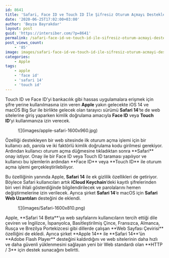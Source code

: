 ```yaml
---
id: 8641
title: 'Safari, Face ID ve Touch ID İle Şifresiz Oturum Açmayı Destekleyecek'
date: '2020-06-25T17:02:00+03:00'
author: 'Beyza Bayrakdar'
layout: post
guid: 'https://intersiber.com/?p=8641'
permalink: /safari-face-id-ve-touch-id-ile-sifresiz-oturum-acmayi-destekleyecek/
post_views_count:
    - '85'
image: images/safari-face-id-ve-touch-id-ile-sifresiz-oturum-acmayi-destekleyecek.jpeg
categories:
    - Apple
tags:
    - apple
    - 'face id'
    - 'safari 14'
    - 'touch id'
---
```


Touch ID ve Face ID’yi bankacılık gibi hassas uygulamalara erişmek için şifre yerine kullanılmasına izin veren **Apple** yakın gelecekte iOS 14 ve macOS Big Sur ile birlikte gelecek olan tarayıcı sürümü **Safari 14**‘te de web sitelerine giriş yaparken kimlik doğrulama amacıyla **Face ID** veya **Touch ID**‘yi kullanmanıza izin verecek.

<figure class="wp-block-image size-large">![](images/apple-safari-1600x960.jpg)</figure>Özelliği destekleyen bir web sitesinde ilk oturum açma işlemi için bir kullanıcı adı, parola ve iki faktörlü kimlik doğrulama kodu girilmesi gerekiyor. Ardından kullanıcı oturum açma düğmesine tıkladıktan sonra **Safari** onay istiyor. Onay ile bir Face ID veya ‌Touch ID‌ taraması yapılıyor ve kullanıcı bu işlemlerin ardından **Face ID** veya ‌**Touch ID‌** ile oturum açma işlemi gerçekleştirilebiliyor.

Bu özelliğinin yanında Apple, **Safari 14** ile ek gizlilik özellikleri de getiriyor. Böylece Safari kullanıcıları artık **iCloud Keychain**‘deki kayıtlı şifrelerinden biri veri ihlali gösterdiğinde bilgilendirilecek ve parolalarını hemen değiştirmelerine izin verilecek. Ayrıca şirket **Safari 14**‘e macOS için **Safari Web Uzantıları** desteğini de eklendi.

<figure class="wp-block-image size-large">![](images/Safari-1600x810.png)</figure>Apple, **Safari 14 Beta**‘ya web sayfalarını kullanıcıların tercih ettiği dile çeviren ve İngilizce, İspanyolca, Basitleştirilmiş Çince, Fransızca, Almanca, Rusça ve Brezilya Portekizcesi gibi dillerde çalışan **Web Sayfası Çevirisi** özelliğini de ekledi. Ayrıca şirket **Apple 14** ile **Safari 14**‘ün **Adobe Flash Player** desteğini kaldırdığını ve web sitelerinin daha hızlı ve daha güvenli yüklenmesini sağlayan yeni bir Web standardı olan **HTTP / 3** için destek sunacağını belirtti.